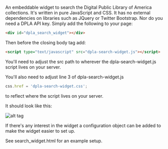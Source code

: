 An embeddable widget to search the Digital Public Library of America collections.
It's written in pure JavaScript and CSS.  It has no external dependencies on libraries such as JQuery or Twitter Bootstrap.
Nor do you need a DPLA API key.
Simply add the following to your page:

```html
<div id="dpla_search_widget"></div>
```

Then before the closing body tag add:
```html
<script type="text/javascript" src="dpla-search-widget.js"></script>
```

You'll need to adjust the src path to wherever the dpla-search-widget.js script lives on your server.

You'll also need to adjust line 3 of dpla-search-widget.js
```javascript
css.href = 'dpla-search-widget.css';
```

to reflect where the script lives on your server.

It should look like this:

![alt tag](https://raw.github.com/lfarrell/DPLA-Search-Widget/master/widget.png)

If there's any interest in the widget a configuration object can be added to make the widget easier to set up.

See search_widget.html for an example setup.